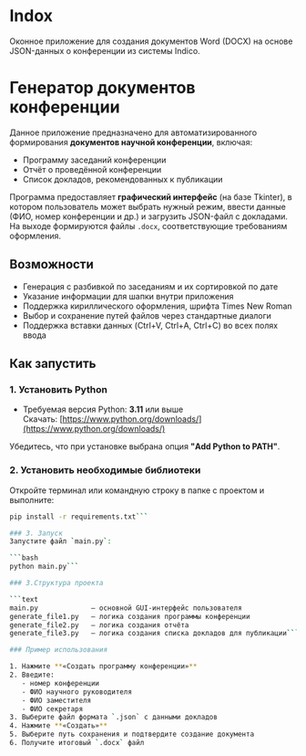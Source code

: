 # Indox
Оконное приложение для создания документов Word (DOCX) на основе JSON-данных о конференции из системы Indico.

# Генератор документов конференции

Данное приложение предназначено для автоматизированного формирования **документов научной конференции**, включая:
- Программу заседаний конференции
- Отчёт о проведённой конференции
- Список докладов, рекомендованных к публикации

Программа предоставляет **графический интерфейс** (на базе Tkinter), в котором пользователь может выбрать нужный режим, ввести данные (ФИО, номер конференции и др.) и загрузить JSON-файл с докладами. На выходе формируются файлы `.docx`, соответствующие требованиям оформления.

## Возможности

- Генерация с разбивкой по заседаниям и их сортировкой по дате
- Указание информации для шапки внутри приложения
- Поддержка кириллического оформления, шрифта Times New Roman
- Выбор и сохранение путей файлов через стандартные диалоги
- Поддержка вставки данных (Ctrl+V, Ctrl+A, Ctrl+C) во всех полях ввода

## Как запустить

### 1. Установить Python

- Требуемая версия Python: **3.11** или выше  
  Скачать: [https://www.python.org/downloads/](https://www.python.org/downloads/)

Убедитесь, что при установке выбрана опция **"Add Python to PATH"**.

### 2. Установить необходимые библиотеки

Откройте терминал или командную строку в папке с проектом и выполните:

```bash
pip install -r requirements.txt```

### 3. Запуск
Запустите файл `main.py`:

```bash
python main.py```

### 3.Структура проекта

```text
main.py             — основной GUI-интерфейс пользователя
generate_file1.py   — логика создания программы конференции
generate_file2.py   — логика создания отчёта
generate_file3.py   — логика создания списка докладов для публикации```

### Пример использования

1. Нажмите **«Создать программу конференции»**
2. Введите:
   - номер конференции
   - ФИО научного руководителя
   - ФИО заместителя
   - ФИО секретаря
3. Выберите файл формата `.json` с данными докладов
4. Нажмите **«Создать»**
5. Выберите путь сохранения и подтвердите создание документа
6. Получите итоговый `.docx` файл

